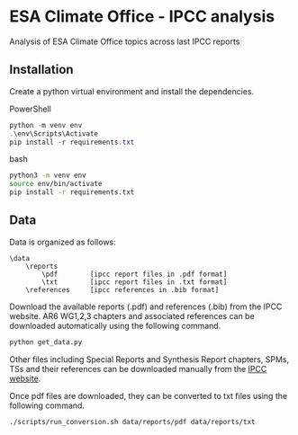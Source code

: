 # ESA Climate Office - IPCC analysis
Analysis of ESA Climate Office topics across last IPCC reports

## Installation

Create a python virtual environment and install the dependencies.

PowerShell

```PowerShell
python -m venv env
.\env\Scripts\Activate
pip install -r requirements.txt
```

bash

```bash
python3 -m venv env
source env/bin/activate
pip install -r requirements.txt
```

## Data

Data is organized as follows:

```
\data
    \reports
        \pdf        [ipcc report files in .pdf format]
        \txt        [ipcc report files in .txt format]
    \references     [ipcc references in .bib format]
```

Download the available reports (.pdf) and references (.bib) from the IPCC website.
AR6 WG1,2,3 chapters and associated references can be downloaded automatically using the following command.

```python
python get_data.py
```

Other files including Special Reports and Synthesis Report chapters, SPMs, TSs and their references can be downloaded manually from the [IPCC website](https://www.ipcc.ch).

Once pdf files are downloaded, they can be converted to txt files using the following command.

```bash
./scripts/run_conversion.sh data/reports/pdf data/reports/txt